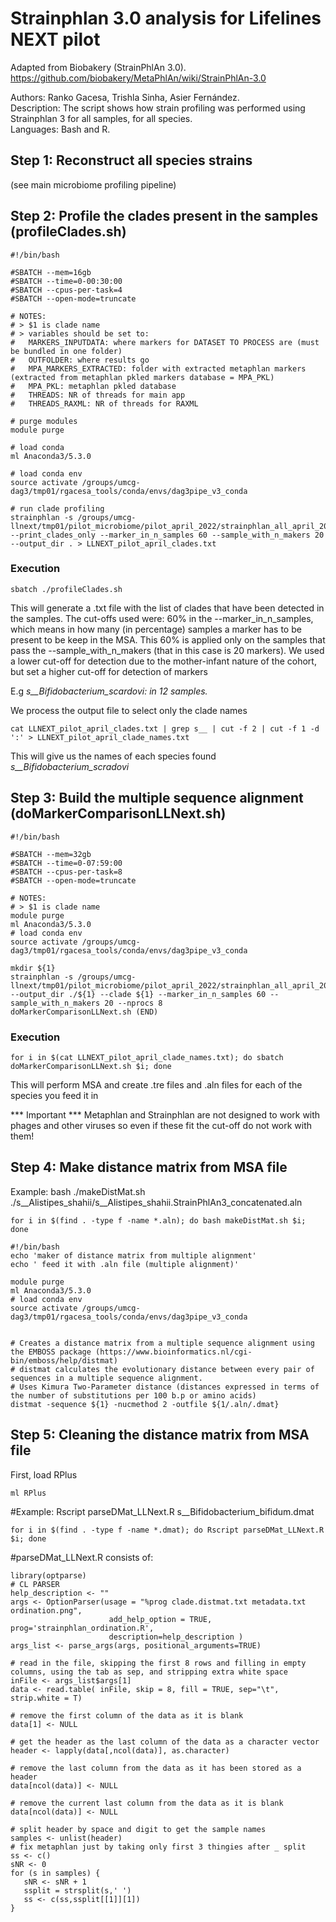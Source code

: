 # Strainphlan 3.0 analysis for Lifelines NEXT pilot

Adapted from Biobakery (StrainPhlAn 3.0). 
https://github.com/biobakery/MetaPhlAn/wiki/StrainPhlAn-3.0

Authors: Ranko Gacesa, Trishla Sinha, Asier Fernández.   
Description: The script shows how strain profiling was performed using Strainphlan 3 for all samples, for all species.   
Languages: Bash and R.   

## Step 1: Reconstruct all species strains

(see main microbiome profiling pipeline) 

## Step 2: Profile the clades present in the samples (profileClades.sh)

```
#!/bin/bash

#SBATCH --mem=16gb
#SBATCH --time=0-00:30:00
#SBATCH --cpus-per-task=4
#SBATCH --open-mode=truncate

# NOTES:
# > $1 is clade name
# > variables should be set to:
#   MARKERS_INPUTDATA: where markers for DATASET TO PROCESS are (must be bundled in one folder)
#   OUTFOLDER: where results go
#   MPA_MARKERS_EXTRACTED: folder with extracted metaphlan markers (extracted from metaphlan pkled markers database = MPA_PKL)
#   MPA_PKL: metaphlan pkled database
#   THREADS: NR of threads for main app
#   THREADS_RAXML: NR of threads for RAXML

# purge modules
module purge

# load conda
ml Anaconda3/5.3.0

# load conda env
source activate /groups/umcg-dag3/tmp01/rgacesa_tools/conda/envs/dag3pipe_v3_conda

# run clade profiling
strainphlan -s /groups/umcg-llnext/tmp01/pilot_microbiome/pilot_april_2022/strainphlan_all_april_2022/*.pkl --print_clades_only --marker_in_n_samples 60 --sample_with_n_makers 20 --output_dir . > LLNEXT_pilot_april_clades.txt

```
### Execution 

```
sbatch ./profileClades.sh 

```
This will generate a .txt file with the list of clades that have been detected in the samples. The cut-offs used were: 60% in the --marker_in_n_samples, which means in how many (in percentage) samples a marker has to be present to be keep in the MSA. This 60% is applied only on the samples that pass the --sample_with_n_makers (that in this case is 20 markers). We used a lower cut-off for detection due to the mother-infant nature of the cohort, but set a higher cut-off for detection of markers

E.g _s__Bifidobacterium_scardovi: in 12 samples._ 

We process the output file to select only the clade names

```
cat LLNEXT_pilot_april_clades.txt | grep s__ | cut -f 2 | cut -f 1 -d ':' > LLNEXT_pilot_april_clade_names.txt

```

This will give us the names of each species found 
_s__Bifidobacterium_scradovi_

## Step 3: Build the multiple sequence alignment (doMarkerComparisonLLNext.sh)


```
#!/bin/bash

#SBATCH --mem=32gb
#SBATCH --time=0-07:59:00
#SBATCH --cpus-per-task=8
#SBATCH --open-mode=truncate

# NOTES:
# > $1 is clade name
module purge
ml Anaconda3/5.3.0
# load conda env
source activate /groups/umcg-dag3/tmp01/rgacesa_tools/conda/envs/dag3pipe_v3_conda

mkdir ${1}
strainphlan -s /groups/umcg-llnext/tmp01/pilot_microbiome/pilot_april_2022/strainphlan_all_april_2022/*.pkl  --output_dir ./${1} --clade ${1} --marker_in_n_samples 60 --sample_with_n_makers 20 --nprocs 8
doMarkerComparisonLLNext.sh (END)

```

### Execution

```
for i in $(cat LLNEXT_pilot_april_clade_names.txt); do sbatch doMarkerComparisonLLNext.sh $i; done 
```
This will perform MSA and create .tre files and .aln files for each of the species you feed it in 

*** Important *** Metaphlan and Strainphlan are not designed to work with phages and other viruses so even if these fit the cut-off do not work with them! 




## Step 4: Make distance matrix from MSA file

Example: 
bash ./makeDistMat.sh ./s__Alistipes_shahii/s__Alistipes_shahii.StrainPhlAn3_concatenated.aln

```
for i in $(find . -type f -name *.aln); do bash makeDistMat.sh $i; done 
```
```
#!/bin/bash
echo 'maker of distance matrix from multiple alignment'
echo ' feed it with .aln file (multiple alignment)'

module purge
ml Anaconda3/5.3.0
# load conda env
source activate /groups/umcg-dag3/tmp01/rgacesa_tools/conda/envs/dag3pipe_v3_conda


# Creates a distance matrix from a multiple sequence alignment using the EMBOSS package (https://www.bioinformatics.nl/cgi-bin/emboss/help/distmat) 
# distmat calculates the evolutionary distance between every pair of sequences in a multiple sequence alignment.
# Uses Kimura Two-Parameter distance (distances expressed in terms of the number of substitutions per 100 b.p or amino acids) 
distmat -sequence ${1} -nucmethod 2 -outfile ${1/.aln/.dmat}

```
## Step 5: Cleaning the distance matrix from MSA file 

First, load RPlus
```
ml RPlus 
```

#Example: Rscript parseDMat_LLNext.R s__Bifidobacterium_bifidum.dmat
```
for i in $(find . -type f -name *.dmat); do Rscript parseDMat_LLNext.R $i; done 
```
#parseDMat_LLNext.R consists of: 
```
library(optparse)
# CL PARSER
help_description <- ""
args <- OptionParser(usage = "%prog clade.distmat.txt metadata.txt ordination.png",
                      add_help_option = TRUE, prog='strainphlan_ordination.R',
                      description=help_description )
args_list <- parse_args(args, positional_arguments=TRUE)

# read in the file, skipping the first 8 rows and filling in empty columns, using the tab as sep, and stripping extra white space
inFile <- args_list$args[1]
data <- read.table( inFile, skip = 8, fill = TRUE, sep="\t", strip.white = T)

# remove the first column of the data as it is blank
data[1] <- NULL

# get the header as the last column of the data as a character vector
header <- lapply(data[,ncol(data)], as.character)

# remove the last column from the data as it has been stored as a header
data[ncol(data)] <- NULL

# remove the current last column from the data as it is blank
data[ncol(data)] <- NULL

# split header by space and digit to get the sample names
samples <- unlist(header)
# fix metaphlan just by taking only first 3 thingies after _ split
ss <- c()
sNR <- 0
for (s in samples) {
   sNR <- sNR + 1
   ssplit = strsplit(s,' ')
   ss <- c(ss,ssplit[[1]][1])
}

```

